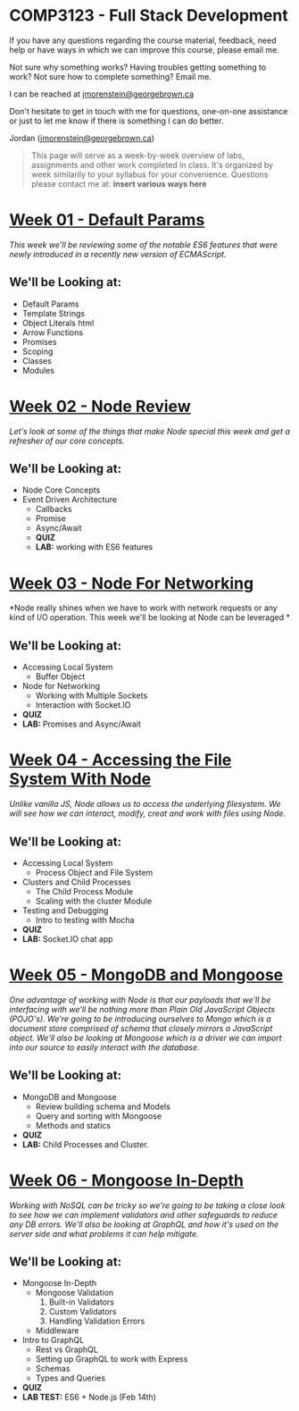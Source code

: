 COMP3123 - Full Stack Development
==================================

If you have any questions regarding the course material, feedback, need help or have ways in which we can improve this course, please email me.

Not sure why something works? Having troubles getting something to work? Not sure how to complete something? Email me.

I can be reached at jmorenstein@georgebrown.ca

Don't hesitate to get in touch with me for questions, one-on-one assistance or just to let me know if there is something I can do better.

Jordan (jmorenstein@georgebrown.ca)

>This page will serve as a week-by-week overview of labs, assignments and other work completed in class.
>It's organized by week similarily to your syllabus for your convenience.
>Questions please contact me at: **insert various ways here**

[Week 01 - Default Params](./week-01/ES6-review.html)
===============================================================

*This week we'll be reviewing some of the notable ES6 features that were newly introduced in a recently new version of ECMAScript.*

We'll be Looking at:
--------------------
- Default Params 
- Template Strings 
- Object Literals html
- Arrow Functions 
- Promises
- Scoping 
- Classes 
- Modules 
      
[Week 02 - Node Review](./material/week-02)
===============================================================

*Let's look at some of the things that make Node special this week and get a refresher of our core concepts.*

We'll be Looking at:
--------------------
* Node Core Concepts
* Event Driven Architecture
  * Callbacks
  * Promise
  * Async/Await
  * **QUIZ**
  * **LAB:** working with ES6 features

[Week 03 - Node For Networking](./material/week-02)
===============================================================

*Node really shines when we have to work with network requests or any kind of I/O operation. This week we'll be looking at Node can be leveraged  *

We'll be Looking at:
--------------------
* Accessing Local System
  * Buffer Object
* Node for Networking
  * Working with Multiple Sockets
  * Interaction with Socket.IO
* **QUIZ**
* **LAB:** Promises and Async/Await

[Week 04 - Accessing the File System With Node](./material/week-02)
===============================================================

*Unlike vanilla JS, Node allows us to access the underlying filesystem. We will see how we can interact, modify, creat and work with files using Node.*

We'll be Looking at:
--------------------
* Accessing Local System
  * Process Object and File System
* Clusters and Child Processes
  * The Child Process Module
  * Scaling with the cluster Module
* Testing and Debugging
  * Intro to testing with Mocha
* **QUIZ**
* **LAB:** Socket.IO chat app

[Week 05 - MongoDB and Mongoose](./material/week-02)
===============================================================

*One advantage of working with Node is that our payloads that we'll be interfacing with we'll be nothing more than Plain Old JavaScript Objects (POJO's). We're going to be introducing ourselves to Mongo which is a document store comprised of schema that closely mirrors a JavaScript object. We'll also be looking at Mongoose which is a driver we can import into our source to easily interact with the database.*

We'll be Looking at:
--------------------
* MongoDB and Mongoose
  * Review building schema and Models
  * Query and sorting with Mongoose
  * Methods and statics
* **QUIZ**
* **LAB:** Child Processes and Cluster.

[Week 06 - Mongoose In-Depth](./material/week-02)
===============================================================

*Working with NoSQL can be tricky so we're going to be taking a close look to see how we can implement validators and other safeguards to reduce any DB errors. We'll also be looking at GraphQL and how it's used on the server side and what problems it can help mitigate.*

We'll be Looking at:
--------------------
* Mongoose In-Depth
  * Mongoose Validation
    1. Built-in Validators
    2. Custom Validators
    3. Handling Validation Errors
  * Middleware
* Intro to GraphQL
  * Rest vs GraphQL
  * Setting up GraphQL to work with Express
  * Schemas
  * Types and Queries
* **QUIZ**
* **LAB TEST:** ES6 + Node.js (Feb 14th)



